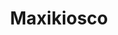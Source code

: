 ---
title: "Maxikiosco"
url: /ciudad-autonoma-de-buenos-aires/maxikiosco-avenida-corrientes/
shop: Lebensmittel
---